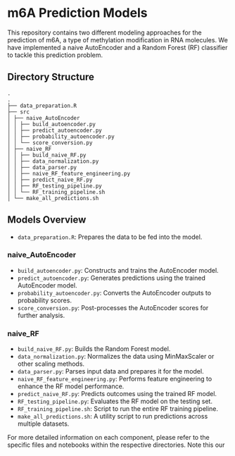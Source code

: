 # m6A Prediction Models

This repository contains two different modeling approaches for the prediction of m6A, a type of methylation modification in RNA molecules. We have implemented a naive AutoEncoder and a Random Forest (RF) classifier to tackle this prediction problem.

## Directory Structure
```
.
.
├── data_preparation.R
├── src
│ ├── naive_AutoEncoder
│ │ ├── build_autoencoder.py
│ │ ├── predict_autoencoder.py
│ │ ├── probability_autoencoder.py
│ │ └── score_conversion.py
│ ├── naive_RF
│ │ ├── build_naive_RF.py
│ │ ├── data_normalization.py
│ │ ├── data_parser.py
│ │ ├── naive_RF_feature_engineering.py
│ │ ├── predict_naive_RF.py
│ │ ├── RF_testing_pipeline.py
│ │ └── RF_training_pipeline.sh
│ └── make_all_predictions.sh
```

## Models Overview

- `data_preparation.R`: Prepares the data to be fed into the model.

### naive_AutoEncoder
- `build_autoencoder.py`: Constructs and trains the AutoEncoder model.
- `predict_autoencoder.py`: Generates predictions using the trained AutoEncoder model.
- `probability_autoencoder.py`: Converts the AutoEncoder outputs to probability scores.
- `score_conversion.py`: Post-processes the AutoEncoder scores for further analysis.

### naive_RF
- `build_naive_RF.py`: Builds the Random Forest model.
- `data_normalization.py`: Normalizes the data using MinMaxScaler or other scaling methods.
- `data_parser.py`: Parses input data and prepares it for the model.
- `naive_RF_feature_engineering.py`: Performs feature engineering to enhance the RF model performance.
- `predict_naive_RF.py`: Predicts outcomes using the trained RF model.
- `RF_testing_pipeline.py`: Evaluates the RF model on the testing set.
- `RF_training_pipeline.sh`: Script to run the entire RF training pipeline.
- `make_all_predictions.sh`: A utility script to run predictions across multiple datasets.


For more detailed information on each component, please refer to the specific files and notebooks within the respective directories. Note this our 
